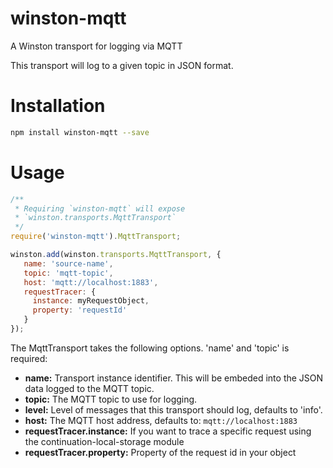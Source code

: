 # winston-mqtt
A Winston transport for logging via MQTT

This transport will log to a given topic in JSON format.

# Installation
```bash
npm install winston-mqtt --save
```

# Usage
```javascript
/**
 * Requiring `winston-mqtt` will expose
 * `winston.transports.MqttTransport`
 */
require('winston-mqtt').MqttTransport;

winston.add(winston.transports.MqttTransport, {
   name: 'source-name',
   topic: 'mqtt-topic',
   host: 'mqtt://localhost:1883',
   requestTracer: {
     instance: myRequestObject,
     property: 'requestId'
   }
});
```
The MqttTransport takes the following options. 'name' and 'topic' is required:
* __name:__ Transport instance identifier. This will be embeded into the JSON data logged to the MQTT topic.
* __topic:__ The MQTT topic to use for logging.
* __level:__ Level of messages that this transport should log, defaults to
'info'.
* __host:__ The MQTT host address, defaults to: `mqtt://localhost:1883`
* __requestTracer.instance:__ If you want to trace a specific request using the continuation-local-storage module
* __requestTracer.property:__ Property of the request id in your object
